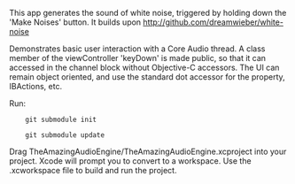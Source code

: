 This app generates the sound of white noise, triggered by holding down the 'Make Noises' button. It builds upon http://github.com/dreamwieber/white-noise

Demonstrates basic user interaction with a Core Audio thread. A class member of the viewController 'keyDown' is made public, so that it can accessed in the channel block without Objective-C accessors. The UI can remain object oriented, and use the standard dot accessor for the property, IBActions, etc. 


Run:

        git submodule init
        
        git submodule update

Drag TheAmazingAudioEngine/TheAmazingAudioEngine.xcproject into your project. Xcode will prompt you to convert to a workspace.
Use the .xcworkspace file to build and run the project.
